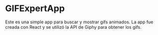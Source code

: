 # GIFExpertApp

Este es una simple app para buscar y mostrar gifs animados. La app fue creada con React y se utilizó la API de Giphy para obtener los gifs.